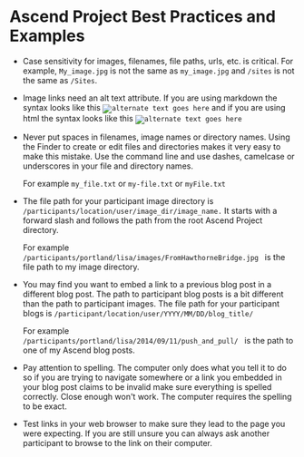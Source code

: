 # Ascend Project Best Practices and Examples

*   Case sensitivity for images, filenames, file paths, urls, etc. is critical. For example, <code>My_image.jpg</code> is not the same as <code>my_image.jpg</code> and <code>/sites</code> is not the same as <code>/Sites</code>.

*   Image links need an alt text attribute. If you are using markdown the syntax looks like this <code>![alternate text goes here](path/to/your/image.png)</code> and if you are using html the syntax looks like this <code><img src="path/to/image.jpg" alt="alternate text goes here"></code>

*   Never put spaces in filenames, image names or directory names. Using the Finder to create or edit files and directories makes it very easy to make this mistake. Use the command line and use dashes, camelcase or underscores in your file and directory names.

    For example <code>my_file.txt</code> or <code>my-file.txt</code> or <code>myFile.txt</code>

*   The file path for your participant image directory is <code>/participants/location/user/image_dir/image_name.</code> It starts with a forward slash and follows the path from the root Ascend Project directory.

    For example <code> /participants/portland/lisa/images/FromHawthorneBridge.jpg </code> is the file path to my image directory.

*   You may find you want to embed a link to a previous blog post in a different blog post. The path to participant blog posts is a bit different than the path to participant images. The file path for your participant blogs is <code>/participant/location/user/YYYY/MM/DD/blog_title/</code>

    For example <code> /participants/portland/lisa/2014/09/11/push_and_pull/ </code> is the path to one of my Ascend blog posts.

*   Pay attention to spelling. The computer only does what you tell it to do so if you are trying to navigate somewhere or a link you embedded in your blog post claims to be invalid make sure everything is spelled correctly. Close enough won't work. The computer requires the spelling to be exact.

*   Test links in your web browser to make sure they lead to the page you were expecting. If you are still unsure you can always ask another participant to browse to the link on their computer.
